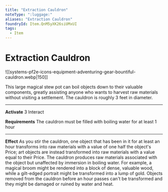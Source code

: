 ```yaml
---
title: "Extraction Cauldron"
noteType: ":luggage:"
aliases: "Extraction Cauldron"
foundryId: Item.QnM5yXK26siUMxUI
tags:
  - Item
---
```


# Extraction Cauldron
![[systems-pf2e-icons-equipment-adventuring-gear-bountiful-cauldron.webp|150]]

This large magical stew pot can boil objects down to their valuable components, greatly assisting anyone who wants to harvest raw materials without visiting a settlement. The cauldron is roughly 3 feet in diameter.

* * *

**Activate** 3 Interact

**Requirements** The cauldron must be filled with boiling water for at least 1 hour

* * *

**Effect** As you stir the cauldron, one object that has been in it for at least an hour transforms into raw materials with a value of one half the object's Price; art objects are instead transformed into raw materials with a value equal to their Price. The cauldron produces raw materials associated with the object but unaffected by immersion in boiling water. For example, a magical broom might be rendered into a block of dense, valuable wood, while a gilt-edged portrait might be transformed into a lump of gold. Objects removed from the cauldron before an hour passes can't be transformed and they might be damaged or ruined by water and heat.
